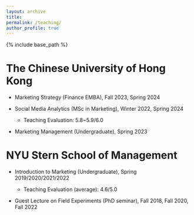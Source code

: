 ```yaml
---
layout: archive
title: 
permalink: /teaching/
author_profile: true 
---
```


{% include base_path %}


The Chinese University of Hong Kong   
======
* Marketing Strategy (Finance EMBA), Fall 2023, Spring 2024

* Social Media Analytics (MSc in Marketing), Winter 2022, Spring 2024
  - Teaching Evaluation: 5.8~5.9/6.0

* Marketing Management (Undergraduate), Spring 2023


NYU Stern School of Management     
======
* Introduction to Marketing (Undergraduate), Spring 2019/2020/2021/2022
  - Teaching Evaluation (average): 4.6/5.0
  
* Guest Lecture on Field Experiments (PhD seminar), Fall 2018, Fall 2020, Fall 2022
